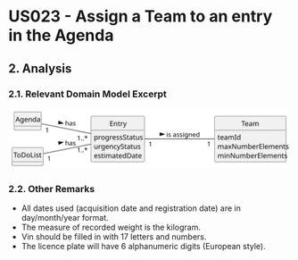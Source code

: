 # US023 - Assign a Team to an entry in the Agenda

## 2. Analysis

### 2.1. Relevant Domain Model Excerpt 

![Domain Model](svg/us023-domain-model.svg)

### 2.2. Other Remarks

- All dates used (acquisition date and registration date) are in day/month/year format.
- The measure of recorded weight is the kilogram.
- Vin should be filled in with 17 letters and numbers.
- The licence plate will have 6 alphanumeric digits (European style).